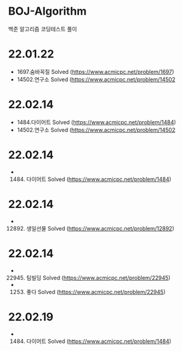 # BOJ-Algorithm
백준 알고리즘 코딩테스트 풀이

# 22.01.22
- 1697.숨바꼭질 Solved (https://www.acmicpc.net/problem/1697)
- 14502.연구소 Solved (https://www.acmicpc.net/problem/14502


# 22.02.14
- 1484.다이어트 Solved (https://www.acmicpc.net/problem/1484)
- 14502.연구소 Solved (https://www.acmicpc.net/problem/14502


# 22.02.14
- 1484. 다이어트 Solved (https://www.acmicpc.net/problem/1484)


# 22.02.14
- 12892. 생일선물 Solved (https://www.acmicpc.net/problem/12892)


# 22.02.14
- 22945. 팀빌딩 Solved (https://www.acmicpc.net/problem/22945)
- 1253. 좋다 Solved (https://www.acmicpc.net/problem/22945) 

# 22.02.19
- 1484. 다이어트 Solved (https://www.acmicpc.net/problem/1484)

